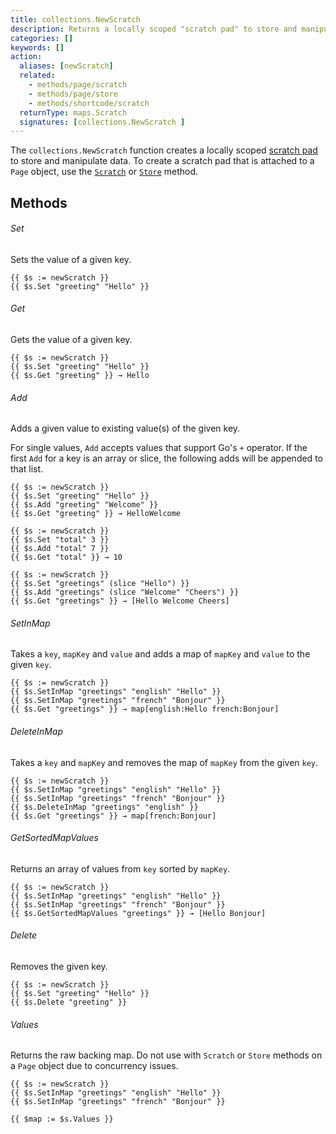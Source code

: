 ```yaml
---
title: collections.NewScratch
description: Returns a locally scoped "scratch pad" to store and manipulate data.
categories: []
keywords: []
action:
  aliases: [newScratch]
  related:
    - methods/page/scratch
    - methods/page/store
    - methods/shortcode/scratch
  returnType: maps.Scratch
  signatures: [collections.NewScratch ]
---
```


The `collections.NewScratch` function creates a locally scoped [scratch pad](g) to store and manipulate data. To create a scratch pad that is attached to a `Page` object, use the [`Scratch`] or [`Store`] method.

[`Scratch`]: /methods/page/scratch/
[`Store`]: /methods/page/store/

## Methods

###### Set

Sets the value of a given key.

```go-html-template
{{ $s := newScratch }}
{{ $s.Set "greeting" "Hello" }}
```

###### Get

Gets the value of a given key.

```go-html-template
{{ $s := newScratch }}
{{ $s.Set "greeting" "Hello" }}
{{ $s.Get "greeting" }} → Hello
```

###### Add

Adds a given value to existing value(s) of the given key.

For single values, `Add` accepts values that support Go's `+` operator. If the first `Add` for a key is an array or slice, the following adds will be appended to that list.

```go-html-template
{{ $s := newScratch }}
{{ $s.Set "greeting" "Hello" }}
{{ $s.Add "greeting" "Welcome" }}
{{ $s.Get "greeting" }} → HelloWelcome
```

```go-html-template
{{ $s := newScratch }}
{{ $s.Set "total" 3 }}
{{ $s.Add "total" 7 }}
{{ $s.Get "total" }} → 10
```

```go-html-template
{{ $s := newScratch }}
{{ $s.Set "greetings" (slice "Hello") }}
{{ $s.Add "greetings" (slice "Welcome" "Cheers") }}
{{ $s.Get "greetings" }} → [Hello Welcome Cheers]
```

###### SetInMap

Takes a `key`, `mapKey` and `value` and adds a map of `mapKey` and `value` to the given `key`.

```go-html-template
{{ $s := newScratch }}
{{ $s.SetInMap "greetings" "english" "Hello" }}
{{ $s.SetInMap "greetings" "french" "Bonjour" }}
{{ $s.Get "greetings" }} → map[english:Hello french:Bonjour]
```

###### DeleteInMap

Takes a `key` and `mapKey` and removes the map of `mapKey` from the given `key`.

```go-html-template
{{ $s := newScratch }}
{{ $s.SetInMap "greetings" "english" "Hello" }}
{{ $s.SetInMap "greetings" "french" "Bonjour" }}
{{ $s.DeleteInMap "greetings" "english" }}
{{ $s.Get "greetings" }} → map[french:Bonjour]
```

###### GetSortedMapValues

Returns an array of values from `key` sorted by `mapKey`.

```go-html-template
{{ $s := newScratch }}
{{ $s.SetInMap "greetings" "english" "Hello" }}
{{ $s.SetInMap "greetings" "french" "Bonjour" }}
{{ $s.GetSortedMapValues "greetings" }} → [Hello Bonjour]
```

###### Delete

Removes the given key.

```go-html-template
{{ $s := newScratch }}
{{ $s.Set "greeting" "Hello" }}
{{ $s.Delete "greeting" }}
```

###### Values

Returns the raw backing map. Do not use with `Scratch` or `Store` methods on a `Page` object due to concurrency issues.

```go-html-template
{{ $s := newScratch }}
{{ $s.SetInMap "greetings" "english" "Hello" }}
{{ $s.SetInMap "greetings" "french" "Bonjour" }}

{{ $map := $s.Values }}
```
